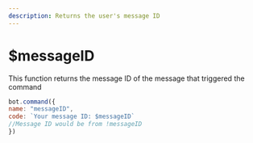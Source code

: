 ```yaml
---
description: Returns the user's message ID
---
```


# $messageID

This function returns the message ID of the message that triggered the command

```javascript
bot.command({
name: "messageID",
code: `Your message ID: $messageID`
//Message ID would be from !messageID
})
```
